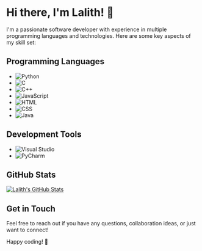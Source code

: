 # Hi there, I'm Lalith! 👋

I'm a passionate software developer with experience in multiple programming languages and technologies. Here are some key aspects of my skill set:

## Programming Languages
- ![Python](https://img.shields.io/badge/Python-3776AB?style=for-the-badge&logo=python&logoColor=white)
- ![C](https://img.shields.io/badge/C-00599C?style=for-the-badge&logo=c&logoColor=white)
- ![C++](https://img.shields.io/badge/C++-00599C?style=for-the-badge&logo=cplusplus&logoColor=white)
- ![JavaScript](https://img.shields.io/badge/JavaScript-F7DF1E?style=for-the-badge&logo=javascript&logoColor=black)
- ![HTML](https://img.shields.io/badge/HTML-239120?style=for-the-badge&logo=html5&logoColor=white)
- ![CSS](https://img.shields.io/badge/CSS-1572B6?style=for-the-badge&logo=css3&logoColor=white)
- ![Java](https://img.shields.io/badge/Java-ED8B00?style=for-the-badge&logo=java&logoColor=white)

## Development Tools
- ![Visual Studio](https://img.shields.io/badge/Visual_Studio-5C2D91?style=for-the-badge&logo=visual-studio&logoColor=white)
- ![PyCharm](https://img.shields.io/badge/PyCharm-000000?style=for-the-badge&logo=pycharm&logoColor=white)


## GitHub Stats
[![Lalith's GitHub Stats](https://github-readme-stats.vercel.app/api?username=your-username&show_icons=true&count_private=true)](https://github.com/your-username)



## Get in Touch
Feel free to reach out if you have any questions, collaboration ideas, or just want to connect!

Happy coding! 🚀
